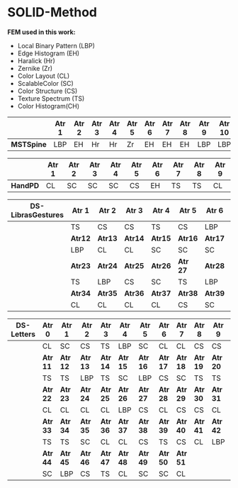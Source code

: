 # SOLID-Method

**FEM used in this work:**
 - Local Binary Pattern (LBP)
 - Edge Histogram (EH)
 - Haralick (Hr)
 - Zernike (Zr)
 - Color Layout (CL)
 - ScalableColor (SC)
 - Color Structure (CS)
 - Texture Spectrum (TS)
 - Color Histogram(CH)

|  |Atr 1|Atr 2|Atr 3|Atr 4|Atr 5|Atr 6|Atr 7|Atr 8|Atr 9|Atr 10|
|--|   --|   --|   --|   --|   --|   --|   --|   --|   --|    --|
|**MSTSpine**| LBP | EH  |Hr   |Hr   |Zr   |EH   |EH   |EH   |LBP   | LBP

|  |**Atr 1**|**Atr 2**|**Atr 3**|**Atr 4**|**Atr 5**|**Atr 6**|**Atr 7**|**Atr 8**|**Atr 9**|
|--		|   --|   --|   --|   --|   --|   --|   --|   --|   --|
|**HandPD**| CL    | SC  |SC   |SC   |CS   |EH   |TS   |TS   |CL



| DS-LibrasGestures | Atr 1  | Atr 2  | Atr 3  | Atr 4  | Atr 5  | Atr 6  | Atr 7  | Atr 8  | Atr 9  | Atr 10 | Atr 11 |
|-------------------|--------|--------|--------|--------|--------|--------|--------|--------|--------|--------|--------|
|                   | TS     | CS     | CS     | TS     | CS     | LBP    | TS     | LBP    | CS     | TS     | SC     |
|                   | **Atr12** | **Atr13** | **Atr14** | **Atr15** | **Atr16** | **Atr17** | **Atr18** | **Atr19** | **Atr20** | **Atr21** | **Atr22** |
|					| LBP    | CL     | CL     | SC     | SC     | SC     | TS     | CS     | LBP    | SC     | LBP    |
|                   | **Atr23** | **Atr24** | **Atr25** | **Atr26** | **Atr 27** | **Atr28** | **Atr29** | **Atr30** | **Atr31** | **Atr32** | **Atr33** |
|                   | TS     | LBP    | CS     | SC     | TS     | LBP    | SC     | LBP    | CS     | SC     | CL     |
|                   | **Atr34** | **Atr35** | **Atr36** | **Atr37** | **Atr38** | **Atr39** | **Atr40** |   
|                   | CL     | CL     | CL     | CL     | CS     | SC     | CS     | 



| DS-Letters | Atr 0  | Atr 1  | Atr 2  | Atr 3  | Atr 4  | Atr 5  | Atr 6  | Atr 7  | Atr 8  | Atr 9  | Atr 10 |
|------------|--------|--------|--------|--------|--------|--------|--------|--------|--------|--------|--------|
|            | CL     | SC     | CS     | TS     | LBP    | SC     | CL     | CL     | CS     | CS     | LBP    |
|            | **Atr 11** | **Atr 12**| **Atr 13**| **Atr 14**|**Atr 15**| **Atr 16**|**Atr 17** |**Atr 18**|**Atr 19** | **Atr 20** | **Atr 21** |
|            | TS     | TS     | LBP    | TS     | SC     | LBP    | CS     | SC     | TS     | TS     | TS     |
|            | **Atr 22** | **Atr 23**|**Atr 24** |**Atr 25** |**Atr 26**| **Atr 27** | **Atr 28**|**Atr 29**| **Atr 30** | **Atr 31**|**Atr 32**|
|            | CL     | CL     | CL     | CL     | LBP    | CS     | CL     | CS     | CS     | CL     | SC     |
|            | **Atr 33** |**Atr 34** |**Atr 35** | **Atr 36**|**Atr 37** |**Atr 38**|**Atr 39**|**Atr 40**| **Atr 41**| **Atr 42**| **Atr 43**|
|            | TS     | TS     | SC     | CL     | CL     | CS     | TS     | CS     | CL     | LBP    | SC     |
|            | **Atr 44** | **Atr 45**| **Atr 46**| **Atr 47** | **Atr 48**| **Atr 49**| **Atr 50**| **Atr 51**|        |        |        |
|            | SC     | LBP    | CS     | TS     | CL     | SC     | SC     | CL     |        |        |        |
